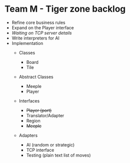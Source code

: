 # Team M - Tiger zone backlog

* Refine core business rules
* Expand on the Player interface
* _Waiting on TCP server details_
* Write interpreters for AI
* Implementation
    * Classes
        * Board
        * Tile

    * Abstract Classes
        * Meeple
        * Player

    * Interfaces
        * ~~Player (port)~~
        * Translator/Adapter
        * Region
        * ~~Meeple~~

    * Adapters
        * AI (random or strategic)
        * TCP interface
        * Testing (plain text list of moves)
